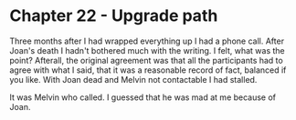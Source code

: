 
# Chapter 22 - Upgrade path

<!-- 

Those who go into the future:
    - Gray
    - Sally
    - Melvin

Editing:
    Deus ex Machina. 

Storyline:
    This comes after Godwin's story concludes:
    It could mark a genuine rationale for what has happened to Sally - she is truly alive!
Narrative:
    Sally's health takes a final turn for the better. Her gross motor functions, those that enable breathing and pump her blood have returned. She can see again with her eyes.

    She is not a twelve, nearly thirteen year-old girl, however. The is has been radically changed: her body has been ravaged by surgery and altered by, bluntly, experimental treatments. She has physical augmentations from her genetic code to her sight and hearing. Her *Gate* is plumbed to her hypothalamus to enable the storing and uploading of information.

    It is a journey that had had no plan. Each step taken was away from adversity or despair; each turn made was the result of disaster or mishap. There is no blame. There is no conscious decision to make Sally what she becomes. Any discomfort at it, or even horror, comes from within us. She is alive and even thrives. True, she is not a typical girl of thirteen. She is truly special.

    THERE HAS TO BE SOME HORROR HERE, AT LEAST INTIMATED

-->

Three months after I had wrapped everything up I had a phone call. After Joan's death I hadn't bothered much with the writing. I felt, what was the point? Afterall, the original agreement was that all the participants had to agree with what I said, that it was a reasonable record of fact, balanced if you like. With Joan dead and Melvin not contactable I had stalled.

It was Melvin who called. I guessed that he was mad at me because of Joan.